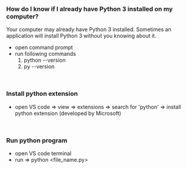 ### How do I know if I already have Python 3 installed on my computer?

Your computer may already have Python 3 installed. Sometimes an application will install Python 3 without you knowing about it.

- open command prompt
- run following commands
  1. python --version
  2. py --version

&nbsp;

### Install python extension

- open VS code => view => extensions => search for 'python' => install python extension (developed by Microsoft)

&nbsp;

### Run python program

- open VS code terminal
- run => python <file_name.py>
